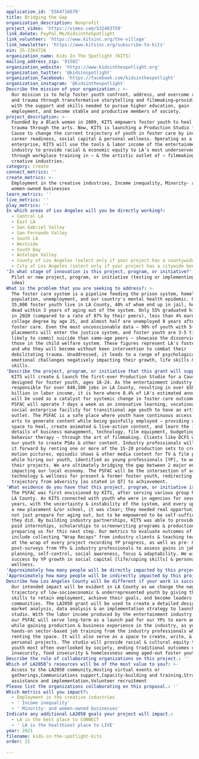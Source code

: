 ```yaml
---
application_id: '5564716670'
title: Bridging the Gap
organization_description: Nonprofit
project_video: 'https://vimeo.com/532403759'
link_donate: PayPal.Me/KidsintheSpotlight
link_volunteer: 'https://www.kitsinc.org/the-village'
link_newsletter: 'https://www.kitsinc.org/subscribe-to-kits'
ein: 35-2364726
organization_name: Kids In The Spotlight (KITS)
mailing_address_zip: '91502'
organization_website: 'https://www.kidsinthespotlight.org'
organization_twitter: '@kidsinspotlight'
organization_facebook: 'https://facebook.com/kidsinthespotlight'
organization_instagram: '@kidsinthespotlight'
Describe the mission of your organization.: >-
  Our mission is to help foster youth confront, address, and overcome rejection
  and trauma through transformative storytelling and filmmaking—providing them
  with the support and skills needed to pursue higher education, gain
  employment, and become stable and productive members of society.
project_description: >-
  Founded by a Black woman in 2009, KITS empowers foster youth to heal from
  trauma through the arts. Now, KITS is launching a Production Studio for a
  Cause to change the current trajectory of youth in foster care by increasing
  career readiness, social capital & personal wellness. Operating as a social
  enterprise, KITS will use the tools & labor income of the entertainment
  industry to provide racial & economic equity to LA’s most underserved youth
  through workplace training in – & the artistic outlet of – filmmaking & other
  creative industries.
category: create
connect_metrics: ''
create_metrics: >-
  Employment in the creative industries, Income inequality, Minority- and
  women-owned businesses
learn_metrics: ''
live_metrics: ''
play_metrics: ''
In which areas of Los Angeles will you be directly working?:
  - Central LA
  - East LA
  - San Gabriel Valley
  - San Fernando Valley
  - South LA
  - Westside
  - South Bay
  - Antelope Valley
  - County of Los Angeles (select only if your project has a countywide benefit)
  - City of Los Angeles (select only if your project has a citywide benefit)
'In what stage of innovation is this project, program, or initiative?': >-
  Pilot or new project, program, or initiative (testing or implementing a new
  idea)
What is the problem that you are seeking to address?: >-
  The foster care system is a pipeline feeding the prison system, homeless
  population, unemployment, and our country's mental health epidemic. Over
  35,000 foster youth live in LA County, 40% of whom end up in jail, homeless or
  dead within 3 years of aging out of the system. Only 55% graduated high school
  in 2020 (compared to a rate of 87% by their peers), less than 4% earn a
  college degree by age 25, and almost half are unemployed 8 years after leaving
  foster care. Even the most unconscionable data – 90% of youth with 5+
  placements will enter the justice system, and foster youth are 3-5 times more
  likely to commit suicide than same-age peers – showcase the disservice done to
  those in the child welfare system. These figures represent LA's foster youth
  and who they will become without keen intervention to combat their
  debilitating trauma. Unaddressed, it leads to a range of psychological and
  emotional challenges negatively impacting their growth, life skills & coping
  skills.
'Describe the project, program, or initiative that this grant will support to address the problem identified.': >-
  KITS will create & launch the first-ever Production Studio for a Cause [PSFAC]
  designed for foster youth, ages 18-24. As the entertainment industry is
  responsible for over 640,500 jobs in LA County, resulting in over $58.8
  billion in labor income, it is here where 8.4% of LA's estimated annual gross
  will be used as a catalyst for systemic change in foster care outcomes. The
  PSFAC will operate 7 days a week as an innovative learning, vocational &
  social enterprise facility for transitional age youth to have an artistic
  outlet. The PSFAC is a safe place where youth have continuous access to the
  arts to generate content while being gainfully employed – providing a creative
  space to heal, create animated & live-action content, and learn the intricate
  details of business management, technology, film equipment, budgeting &
  behavior therapy – through the art of filmmaking. Clients like DCFS will hire
  our youth to create PSAs & other content. Industry professionals will also pay
  it forward by renting one or more of the 15-20 production sets to create their
  motion pictures, episodic shows & other media content for TV & film projects
  while hiring our youth, identified as young professionals [YP], to work on
  their projects. We are ultimately bridging the gap between 2 major entities
  impacting our local economy. The PSFAC will be the intersection of arts,
  technology & wellness for present & former foster youth, redirecting the
  trajectory from adversity [as stated in Q7] to achievement.
'What evidence do you have that this project, program, or initiative is or will be successful, and how will you define and measure success?': >-
  The PSFAC was first envisioned by KITS, after serving various group homes in
  LA County. As KITS connected with youth who were in agencies for several
  years, with the uncertainty & instability of the system, and every upheaval of
  a new placement &/or school, it was clear; they needed real opportunities to
  not just prepare for aging out, but to be empowered to be self-sufficient as
  they did. By building industry partnerships, KITS was able to provide youth
  paid internships, scholarships to screenwriting programs & production jobs,
  preparing us for this next step. Our metrics to evaluate outcomes of the PSFAC
  include collecting "Wrap Recaps" from industry clients & teaching team members
  at the wrap of every project recording YP progress, as well as pre- &
  post-surveys from YPs & industry professionals to assess gains in job skills,
  planning, self-control, social awareness, focus & adaptability. We will verify
  success by YP growth in social capital [life/coping skills] & personal
  wellness.
'Approximately how many people will be directly impacted by this project, program, or initiative?': '433'
'Approximately how many people will be indirectly impacted by this project, program, or initiative?': '500560'
Describe how Los Angeles County will be different if your work is successful.: >-
  Our intended impact will be evident in LA County as we change the negative
  trajectory of low-socioeconomic & underrepresented youth by giving them the
  skills to retain employment, achieve their goals, and become leaders in their
  communities. The LA2050 grant will be used to create a detailed design model,
  market analysis, data analysis & an implementation strategy to launch the
  studio. With the labor income produced by the entertainment industry annually,
  our PSFAC will serve long-term as a launch pad for our YPs to earn an income
  while gaining production & business experience in the industry, as youth get
  hands-on sector-based job training from the industry professionals who will be
  renting the space. It will also serve as a space to create, write, & film
  personal projects. The studio will provide racial & cultural equity to foster
  youth most often overlooked by society, ending traditional outcomes of job
  insecurity, food insecurity & homelessness among aged-out foster youth.
Describe the role of collaborating organizations on this project.: ''
Which of LA2050’s resources will be of the most value to you?: >-
  Access to the LA2050 community,Hosting virtual events or
  gatherings,Communications support,Capacity-building and training,Strategy
  assistance and implementation,Volunteer recruitment
Please list the organizations collaborating on this proposal.: ''
Which metrics will you impact?:
  - Employment in the creative industries
  - ' Income inequality'
  - ' Minority- and women-owned businesses'
Indicate any additional LA2050 goals your project will impact.:
  - LA is the best place to CONNECT
  - ' LA is the healthiest place to LIVE'
year: 2021
filename: kids-in-the-spotlight-kits
order: 22

---
```


